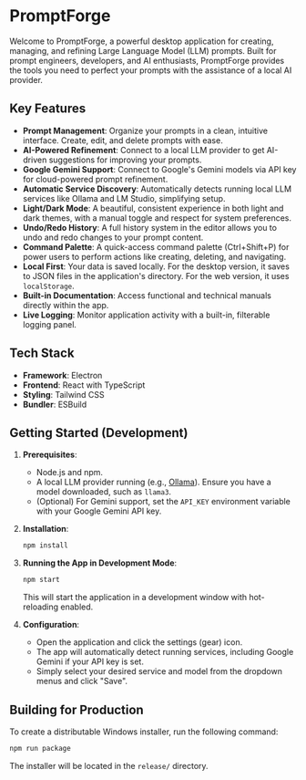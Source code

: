 # PromptForge

Welcome to PromptForge, a powerful desktop application for creating, managing, and refining Large Language Model (LLM) prompts. Built for prompt engineers, developers, and AI enthusiasts, PromptForge provides the tools you need to perfect your prompts with the assistance of a local AI provider.

## Key Features

- **Prompt Management**: Organize your prompts in a clean, intuitive interface. Create, edit, and delete prompts with ease.
- **AI-Powered Refinement**: Connect to a local LLM provider to get AI-driven suggestions for improving your prompts.
- **Google Gemini Support**: Connect to Google's Gemini models via API key for cloud-powered prompt refinement.
- **Automatic Service Discovery**: Automatically detects running local LLM services like Ollama and LM Studio, simplifying setup.
- **Light/Dark Mode**: A beautiful, consistent experience in both light and dark themes, with a manual toggle and respect for system preferences.
- **Undo/Redo History**: A full history system in the editor allows you to undo and redo changes to your prompt content.
- **Command Palette**: A quick-access command palette (Ctrl+Shift+P) for power users to perform actions like creating, deleting, and navigating.
- **Local First**: Your data is saved locally. For the desktop version, it saves to JSON files in the application's directory. For the web version, it uses `localStorage`.
- **Built-in Documentation**: Access functional and technical manuals directly within the app.
- **Live Logging**: Monitor application activity with a built-in, filterable logging panel.

## Tech Stack

- **Framework**: Electron
- **Frontend**: React with TypeScript
- **Styling**: Tailwind CSS
- **Bundler**: ESBuild

## Getting Started (Development)

1.  **Prerequisites**:
    -   Node.js and npm.
    -   A local LLM provider running (e.g., [Ollama](https://ollama.com/)). Ensure you have a model downloaded, such as `llama3`.
    -   (Optional) For Gemini support, set the `API_KEY` environment variable with your Google Gemini API key.

2.  **Installation**:
    ```bash
    npm install
    ```

3.  **Running the App in Development Mode**:
    ```bash
    npm start
    ```
    This will start the application in a development window with hot-reloading enabled.

4.  **Configuration**:
    -   Open the application and click the settings (gear) icon.
    -   The app will automatically detect running services, including Google Gemini if your API key is set.
    -   Simply select your desired service and model from the dropdown menus and click "Save".

## Building for Production

To create a distributable Windows installer, run the following command:

```bash
npm run package
```

The installer will be located in the `release/` directory.
